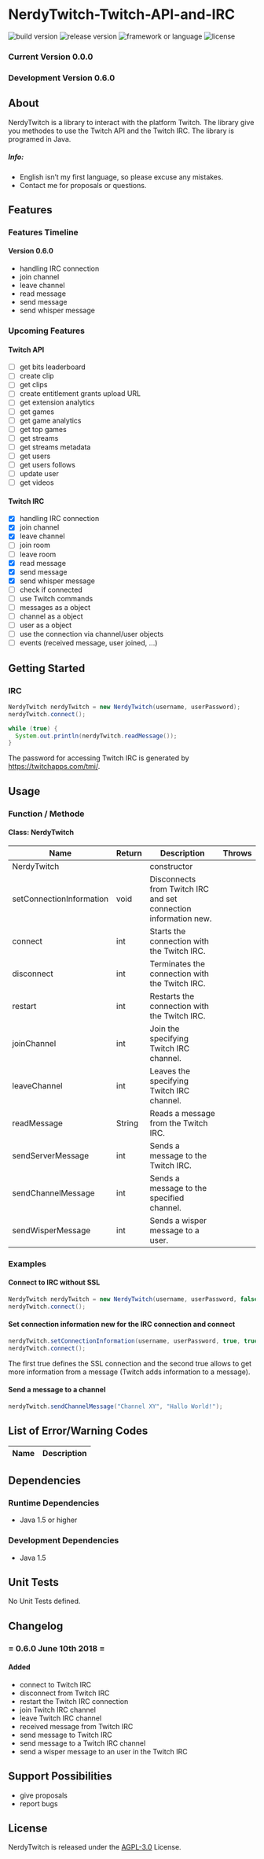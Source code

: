 # NerdyTwitch-Twitch-API-and-IRC
![build version](https://img.shields.io/badge/version-0.6.0-brightgreen.svg)
![release version](https://img.shields.io/badge/release-v0.0.0-blue.svg)
![framework or language](https://img.shields.io/badge/Java-1.5-blue.svg)
![license](https://img.shields.io/badge/license-AGPL--3.0-lightgrey.svg)

### Current Version 0.0.0
### Development Version 0.6.0

## About
NerdyTwitch is a library to interact with the platform Twitch. The library give you methodes to use the Twitch API and the Twitch IRC. The library is programed in Java.

##### Info: 
- English isn’t my first language, so please excuse any mistakes.
- Contact me for proposals or questions.

## Features
### Features Timeline
#### Version 0.6.0
- handling IRC connection
- join channel
- leave channel
- read message
- send message
- send whisper message

### Upcoming Features
#### Twitch API
- [ ] get bits leaderboard
- [ ] create clip
- [ ] get clips
- [ ] create entitlement grants upload URL
- [ ] get extension analytics
- [ ] get games
- [ ] get game analytics
- [ ] get top games
- [ ] get streams
- [ ] get streams metadata
- [ ] get users
- [ ] get users follows
- [ ] update user
- [ ] get videos
#### Twitch IRC
- [x] handling IRC connection
- [x] join channel
- [x] leave channel
- [ ] join room
- [ ] leave room
- [x] read message
- [x] send message
- [x] send whisper message
- [ ] check if connected
- [ ] use Twitch commands
- [ ] messages as a object
- [ ] channel as a object
- [ ] user as a object
- [ ] use the connection via channel/user objects
- [ ] events (received message, user joined, ...)

## Getting Started
### IRC
```java
NerdyTwitch nerdyTwitch = new NerdyTwitch(username, userPassword);
nerdyTwitch.connect();

while (true) {
  System.out.println(nerdyTwitch.readMessage());
}
```
The password for accessing Twitch IRC is generated by https://twitchapps.com/tmi/.
## Usage
### Function / Methode
#### Class: NerdyTwitch

| Name | Return | Description | Throws |
|------|--------|-------------|--------|
|NerdyTwitch||constructor||
|setConnectionInformation|void|Disconnects from Twitch IRC and set connection information new.||
|connect|int|Starts the connection with the Twitch IRC.||
|disconnect|int|Terminates the connection with the Twitch IRC.||
|restart|int|Restarts the connection with the Twitch IRC.||
|joinChannel|int|Join the specifying Twitch IRC channel.||
|leaveChannel|int|Leaves the specifying Twitch IRC channel.||
|readMessage|String|Reads a message from the Twitch IRC.||
|sendServerMessage|int|Sends a message to the Twitch IRC.||
|sendChannelMessage|int|Sends a message to the specified channel.||
|sendWisperMessage|int|Sends a wisper message to a user.||

### Examples
#### Connect to IRC without SSL
```java
NerdyTwitch nerdyTwitch = new NerdyTwitch(username, userPassword, false);
nerdyTwitch.connect();
```
#### Set connection information new for the IRC connection and connect
```java
nerdyTwitch.setConnectionInformation(username, userPassword, true, true);
nerdyTwitch.connect();
```
The first true defines the SSL connection and the second true allows to get more information from a message (Twitch adds information to a message).
#### Send a message to a channel
```java
nerdyTwitch.sendChannelMessage("Channel XY", "Hallo World!");
```

## List of Error/Warning Codes
| Name | Description |
|------|-------------|

## Dependencies
### Runtime Dependencies
- Java 1.5 or higher
### Development Dependencies
- Java 1.5

## Unit Tests
No Unit Tests defined.

## Changelog
### = 0.6.0 June 10th 2018 =
#### Added
- connect to Twitch IRC
- disconnect from Twitch IRC
- restart the Twitch IRC connection
- join Twitch IRC channel
- leave Twitch IRC channel
- received message from Twitch IRC
- send message to Twitch IRC
- send message to a Twitch IRC channel
- send a wisper message to an user in the Twitch IRC

## Support Possibilities
- give proposals
- report bugs

## License
NerdyTwitch is released under the [AGPL-3.0](https://www.gnu.org/licenses/agpl-3.0.de.html) License.
